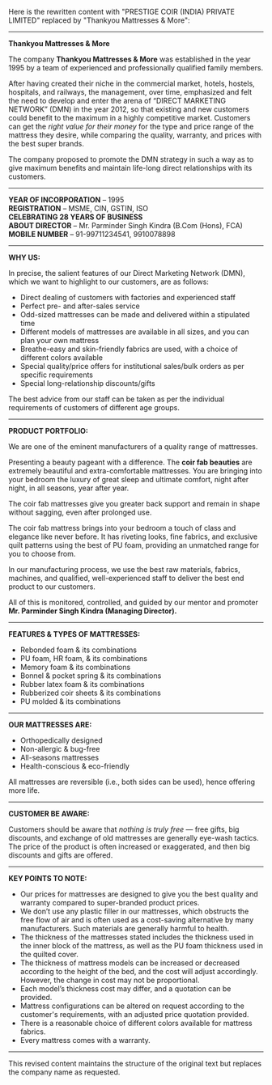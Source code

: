 Here is the rewritten content with "PRESTIGE COIR (INDIA) PRIVATE LIMITED" replaced by "Thankyou Mattresses & More":

---

**Thankyou Mattresses & More**

The company **Thankyou Mattresses & More** was established in the year 1995 by a team of experienced and professionally qualified family members.

After having created their niche in the commercial market, hotels, hostels, hospitals, and railways, the management, over time, emphasized and felt the need to develop and enter the arena of “DIRECT MARKETING NETWORK” (DMN) in the year 2012, so that existing and new customers could benefit to the maximum in a highly competitive market. Customers can get the *right value for their money* for the type and price range of the mattress they desire, while comparing the quality, warranty, and prices with the best super brands.

The company proposed to promote the DMN strategy in such a way as to give maximum benefits and maintain life-long direct relationships with its customers.

---

**YEAR OF INCORPORATION** – 1995  
**REGISTRATION** – MSME, CIN, GSTIN, ISO  
**CELEBRATING 28 YEARS OF BUSINESS**  
**ABOUT DIRECTOR** – Mr. Parminder Singh Kindra (B.Com (Hons), FCA)  
**MOBILE NUMBER** – 91-99711234541, 9910078898  

---

**WHY US:**

In precise, the salient features of our Direct Marketing Network (DMN), which we want to highlight to our customers, are as follows:

- Direct dealing of customers with factories and experienced staff
- Perfect pre- and after-sales service
- Odd-sized mattresses can be made and delivered within a stipulated time
- Different models of mattresses are available in all sizes, and you can plan your own mattress
- Breathe-easy and skin-friendly fabrics are used, with a choice of different colors available
- Special quality/price offers for institutional sales/bulk orders as per specific requirements
- Special long-relationship discounts/gifts

The best advice from our staff can be taken as per the individual requirements of customers of different age groups.

---

**PRODUCT PORTFOLIO:**

We are one of the eminent manufacturers of a quality range of mattresses.

Presenting a beauty pageant with a difference. The **coir fab beauties** are extremely beautiful and extra-comfortable mattresses. You are bringing into your bedroom the luxury of great sleep and ultimate comfort, night after night, in all seasons, year after year.

The coir fab mattresses give you greater back support and remain in shape without sagging, even after prolonged use.

The coir fab mattress brings into your bedroom a touch of class and elegance like never before. It has riveting looks, fine fabrics, and exclusive quilt patterns using the best of PU foam, providing an unmatched range for you to choose from.

In our manufacturing process, we use the best raw materials, fabrics, machines, and qualified, well-experienced staff to deliver the best end product to our customers.

All of this is monitored, controlled, and guided by our mentor and promoter **Mr. Parminder Singh Kindra (Managing Director).**

---

**FEATURES & TYPES OF MATTRESSES:**

- Rebonded foam & its combinations
- PU foam, HR foam, & its combinations
- Memory foam & its combinations
- Bonnel & pocket spring & its combinations
- Rubber latex foam & its combinations
- Rubberized coir sheets & its combinations
- PU molded & its combinations

---

**OUR MATTRESSES ARE:**

- Orthopedically designed
- Non-allergic & bug-free
- All-seasons mattresses
- Health-conscious & eco-friendly

All mattresses are reversible (i.e., both sides can be used), hence offering more life.

---

**CUSTOMER BE AWARE:**

Customers should be aware that *nothing is truly free* — free gifts, big discounts, and exchange of old mattresses are generally eye-wash tactics. The price of the product is often increased or exaggerated, and then big discounts and gifts are offered.

---

**KEY POINTS TO NOTE:**

- Our prices for mattresses are designed to give you the best quality and warranty compared to super-branded product prices.
- We don’t use any plastic filler in our mattresses, which obstructs the free flow of air and is often used as a cost-saving alternative by many manufacturers. Such materials are generally harmful to health.
- The thickness of the mattresses stated includes the thickness used in the inner block of the mattress, as well as the PU foam thickness used in the quilted cover.
- The thickness of mattress models can be increased or decreased according to the height of the bed, and the cost will adjust accordingly. However, the change in cost may not be proportional.
- Each model’s thickness cost may differ, and a quotation can be provided.
- Mattress configurations can be altered on request according to the customer's requirements, with an adjusted price quotation provided.
- There is a reasonable choice of different colors available for mattress fabrics.
- Every mattress comes with a warranty.

---

This revised content maintains the structure of the original text but replaces the company name as requested.